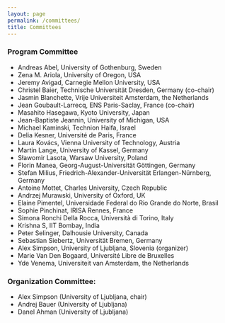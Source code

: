 ```yaml
---
layout: page
permalink: /committees/
title: Committees
---
```


### Program Committee

* Andreas Abel, University of Gothenburg, Sweden
* Zena M. Ariola, University of Oregon, USA
* Jeremy Avigad, Carnegie Mellon University, USA
* Christel Baier, Technische Universität Dresden, Germany (co-chair)
* Jasmin Blanchette, Vrije Universiteit Amsterdam, the Netherlands
* Jean Goubault-Larrecq, ENS Paris-Saclay, France (co-chair)
* Masahito Hasegawa, Kyoto University, Japan
* Jean-Baptiste Jeannin, University of Michigan, USA
* Michael Kaminski, Technion Haifa, Israel
* Delia	Kesner, Université de Paris, France
* Laura Kovács, Vienna University of Technology, Austria
* Martin Lange, University of Kassel, Germany
* Sławomir Lasota, Warsaw University, Poland
* Florin Manea, Georg-August-Universität Göttingen, Germany
* Stefan Milius, Friedrich-Alexander-Universität Erlangen-Nürnberg, Germany
* Antoine Mottet, Charles University, Czech Republic
* Andrzej Murawski, University of Oxford, UK
* Elaine Pimentel, Universidade Federal do Rio Grande do Norte, Brasil
* Sophie Pinchinat, IRISA Rennes, France
* Simona Ronchi Della Rocca, Università  di Torino, Italy
* Krishna S, IIT Bombay, India
* Peter	Selinger, Dalhousie University, Canada
* Sebastian Siebertz, Universität Bremen, Germany
* Alex Simpson, University of Ljubljana, Slovenia (organizer)
* Marie Van Den Bogaard, Université Libre de Bruxelles
* Yde Venema, Universiteit van Amsterdam, the Netherlands


### Organization Committee:

* Alex Simpson (University of Ljubljana, chair)
* Andrej Bauer (University of Ljubljana)
* Danel Ahman (University of Ljubljana)


